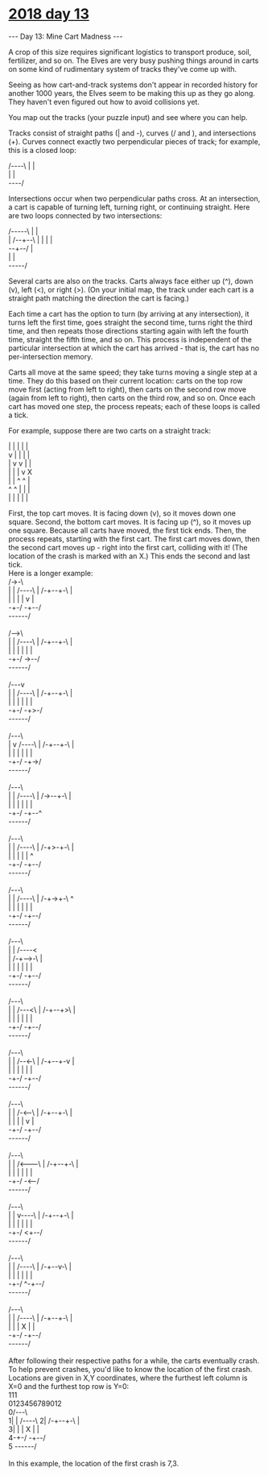# [2018 day 13](https://adventofcode.com/2018/day/13)

--- Day 13: Mine Cart Madness ---

A crop of this size requires significant logistics to transport produce, soil, fertilizer, and so on. The Elves are very busy pushing things around in carts on some kind of rudimentary system of tracks they've come up with.

Seeing as how cart-and-track systems don't appear in recorded history for another 1000 years, the Elves seem to be making this up as they go along. They haven't even figured out how to avoid collisions yet.

You map out the tracks (your puzzle input) and see where you can help.

Tracks consist of straight paths (| and -), curves (/ and \), and intersections (+). Curves connect exactly two perpendicular pieces of track; for example, this is a closed loop:

/----\\
|    |\
|    |\
\----/

Intersections occur when two perpendicular paths cross. At an intersection, a cart is capable of turning left, turning right, or continuing straight.  Here are two loops connected by two intersections:

/-----\\
|     |\
|  /--+--\\
|  |  |  |\
\--+--/  |\
   |     |\
   \-----/

Several carts are also on the tracks. Carts always face either up (^), down (v), left (<), or right (>). (On your initial map, the track under each cart is a straight path matching the direction the cart is facing.)

Each time a cart has the option to turn (by arriving at any intersection), it turns left the first time, goes straight the second time, turns right the third time, and then repeats those directions starting again with left the fourth time, straight the fifth time, and so on. This process is independent of the particular intersection at which the cart has arrived - that is, the cart has no per-intersection memory.

Carts all move at the same speed; they take turns moving a single step at a time. They do this based on their current location: carts on the top row move first (acting from left to right), then carts on the second row move (again from left to right), then carts on the third row, and so on.  Once each cart has moved one step, the process repeats; each of these loops is called a tick.

For example, suppose there are two carts on a straight track:

|  |  |  |  |\
v  |  |  |  |\
|  v  v  |  |\
|  |  |  v  X\
|  |  ^  ^  |\
^  ^  |  |  |\
|  |  |  |  |

First, the top cart moves. It is facing down (v), so it moves down one square.  Second, the bottom cart moves.  It is facing up (^), so it moves up one square. Because all carts have moved, the first tick ends.  Then, the process repeats, starting with the first cart.  The first cart moves down, then the second cart moves up - right into the first cart, colliding with it! (The location of the crash is marked with an X.) This ends the second and last tick.\
Here is a longer example:\
/->-\        \
|   |  /----\\
| /-+--+-\  |\
| | |  | v  |\
\-+-/  \-+--/\
  \------/   \
\
/-->\        \
|   |  /----\\
| /-+--+-\  |\
| | |  | |  |\
\-+-/  \->--/\
  \------/   \
\
/---v        \
|   |  /----\\
| /-+--+-\  |\
| | |  | |  |\
\-+-/  \-+>-/\
  \------/   \
\
/---\        \
|   v  /----\\
| /-+--+-\  |\
| | |  | |  |\
\-+-/  \-+->/\
  \------/   \
\
/---\        \
|   |  /----\\
| /->--+-\  |\
| | |  | |  |\
\-+-/  \-+--^\
  \------/   \
\
/---\        \
|   |  /----\\
| /-+>-+-\  |\
| | |  | |  ^\
\-+-/  \-+--/\
  \------/   \
\
/---\        \
|   |  /----\\
| /-+->+-\  ^\
| | |  | |  |\
\-+-/  \-+--/\
  \------/   \
\
/---\        \
|   |  /----<\
| /-+-->-\  |\
| | |  | |  |\
\-+-/  \-+--/\
  \------/   \
\
/---\        \
|   |  /---<\\
| /-+--+>\  |\
| | |  | |  |\
\-+-/  \-+--/\
  \------/   \
\
/---\        \
|   |  /--<-\\
| /-+--+-v  |\
| | |  | |  |\
\-+-/  \-+--/\
  \------/   \
\
/---\        \
|   |  /-<--\\
| /-+--+-\  |\
| | |  | v  |\
\-+-/  \-+--/\
  \------/   \
\
/---\        \
|   |  /<---\\
| /-+--+-\  |\
| | |  | |  |\
\-+-/  \-<--/\
  \------/   \
\
/---\        \
|   |  v----\\
| /-+--+-\  |\
| | |  | |  |\
\-+-/  \<+--/\
  \------/   \
\
/---\        \
|   |  /----\\
| /-+--v-\  |\
| | |  | |  |\
\-+-/  ^-+--/\
  \------/   \
\
/---\        \
|   |  /----\\
| /-+--+-\  |\
| | |  X |  |\
\-+-/  \-+--/\
  \------/   \
\
After following their respective paths for a while, the carts eventually crash.  To help prevent crashes, you'd like to know the location of the first crash. Locations are given in X,Y coordinates, where the furthest left column is X=0 and the furthest top row is Y=0:\
           111\
 0123456789012\
0/---\        \
1|   |  /----\\
2| /-+--+-\  |\
3| | |  X |  |\
4\-+-/  \-+--/\
5  \------/   \
\
In this example, the location of the first crash is 7,3.